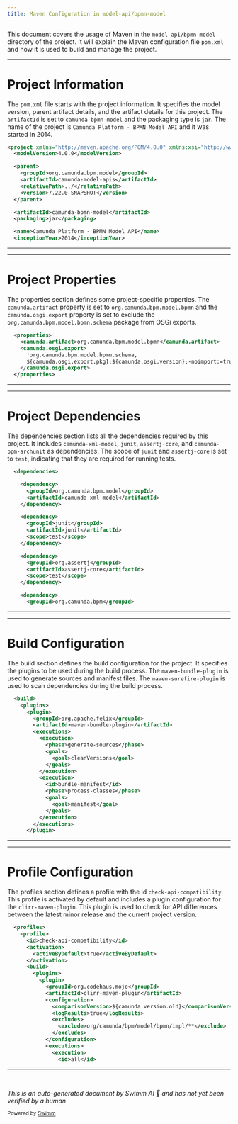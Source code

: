 ```yaml
---
title: Maven Configuration in model-api/bpmn-model
---
```

This document covers the usage of Maven in the `model-api/bpmn-model` directory of the project. It will explain the Maven configuration file `pom.xml` and how it is used to build and manage the project.

<SwmSnippet path="/model-api/bpmn-model/pom.xml" line="1">

---

# Project Information

The `pom.xml` file starts with the project information. It specifies the model version, parent artifact details, and the artifact details for this project. The `artifactId` is set to `camunda-bpmn-model` and the packaging type is `jar`. The name of the project is `Camunda Platform - BPMN Model API` and it was started in 2014.

```xml
<project xmlns="http://maven.apache.org/POM/4.0.0" xmlns:xsi="http://www.w3.org/2001/XMLSchema-instance" xsi:schemaLocation="http://maven.apache.org/POM/4.0.0 http://maven.apache.org/xsd/maven-4.0.0.xsd">
  <modelVersion>4.0.0</modelVersion>

  <parent>
    <groupId>org.camunda.bpm.model</groupId>
    <artifactId>camunda-model-apis</artifactId>
    <relativePath>../</relativePath>
    <version>7.22.0-SNAPSHOT</version>
  </parent>

  <artifactId>camunda-bpmn-model</artifactId>
  <packaging>jar</packaging>

  <name>Camunda Platform - BPMN Model API</name>
  <inceptionYear>2014</inceptionYear>
```

---

</SwmSnippet>

<SwmSnippet path="/model-api/bpmn-model/pom.xml" line="16">

---

# Project Properties

The properties section defines some project-specific properties. The `camunda.artifact` property is set to `org.camunda.bpm.model.bpmn` and the `camunda.osgi.export` property is set to exclude the `org.camunda.bpm.model.bpmn.schema` package from OSGi exports.

```xml
  <properties>
    <camunda.artifact>org.camunda.bpm.model.bpmn</camunda.artifact>
    <camunda.osgi.export>
      !org.camunda.bpm.model.bpmn.schema,
      ${camunda.osgi.export.pkg};${camunda.osgi.version};-noimport:=true
    </camunda.osgi.export>
  </properties>
```

---

</SwmSnippet>

<SwmSnippet path="/model-api/bpmn-model/pom.xml" line="23">

---

# Project Dependencies

The dependencies section lists all the dependencies required by this project. It includes `camunda-xml-model`, `junit`, `assertj-core`, and `camunda-bpm-archunit` as dependencies. The scope of `junit` and `assertj-core` is set to `test`, indicating that they are required for running tests.

```xml
  <dependencies>

    <dependency>
      <groupId>org.camunda.bpm.model</groupId>
      <artifactId>camunda-xml-model</artifactId>
    </dependency>

    <dependency>
      <groupId>junit</groupId>
      <artifactId>junit</artifactId>
      <scope>test</scope>
    </dependency>

    <dependency>
      <groupId>org.assertj</groupId>
      <artifactId>assertj-core</artifactId>
      <scope>test</scope>
    </dependency>

    <dependency>
      <groupId>org.camunda.bpm</groupId>
```

---

</SwmSnippet>

<SwmSnippet path="/model-api/bpmn-model/pom.xml" line="51">

---

# Build Configuration

The build section defines the build configuration for the project. It specifies the plugins to be used during the build process. The `maven-bundle-plugin` is used to generate sources and manifest files. The `maven-surefire-plugin` is used to scan dependencies during the build process.

```xml
  <build>
    <plugins>
      <plugin>
        <groupId>org.apache.felix</groupId>
        <artifactId>maven-bundle-plugin</artifactId>
        <executions>
          <execution>
            <phase>generate-sources</phase>
            <goals>
              <goal>cleanVersions</goal>
            </goals>
          </execution>
          <execution>
            <id>bundle-manifest</id>
            <phase>process-classes</phase>
            <goals>
              <goal>manifest</goal>
            </goals>
          </execution>
        </executions>
      </plugin>
```

---

</SwmSnippet>

<SwmSnippet path="/model-api/bpmn-model/pom.xml" line="84">

---

# Profile Configuration

The profiles section defines a profile with the id `check-api-compatibility`. This profile is activated by default and includes a plugin configuration for the `clirr-maven-plugin`. This plugin is used to check for API differences between the latest minor release and the current project version.

```xml
  <profiles>
    <profile>
      <id>check-api-compatibility</id>
      <activation>
        <activeByDefault>true</activeByDefault>
      </activation>
      <build>
        <plugins>
          <plugin>
            <groupId>org.codehaus.mojo</groupId>
            <artifactId>clirr-maven-plugin</artifactId>
            <configuration>
              <comparisonVersion>${camunda.version.old}</comparisonVersion>
              <logResults>true</logResults>
              <excludes>
                <exclude>org/camunda/bpm/model/bpmn/impl/**</exclude>
              </excludes>
            </configuration>
            <executions>
              <execution>
                <id>all</id>
```

---

</SwmSnippet>

&nbsp;

*This is an auto-generated document by Swimm AI 🌊 and has not yet been verified by a human*

<SwmMeta version="3.0.0" repo-id="Z2l0aHViJTNBJTNBREVNTy1jYW11bmRhLWJwbS1wbGF0Zm9ybSUzQSUzQXN3aW1taW8=" repo-name="DEMO-camunda-bpm-platform"><sup>Powered by [Swimm](/)</sup></SwmMeta>
